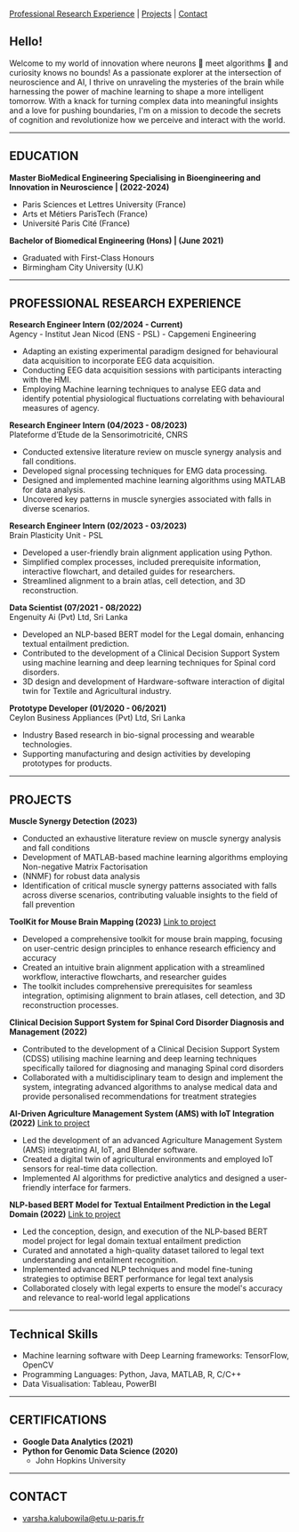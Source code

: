 
[Professional Research Experience](#professional-research-experience) | [Projects](#projects) | [Contact](#contact)

## Hello!
Welcome to my world of innovation where neurons 🧠 meet algorithms 🤖 and curiosity knows no bounds! As a passionate explorer at the intersection of neuroscience and AI, I thrive on unraveling the mysteries of the brain while harnessing the power of machine learning to shape a more intelligent tomorrow. With a knack for turning complex data into meaningful insights and a love for pushing boundaries, I'm on a mission to decode the secrets of cognition and revolutionize how we perceive and interact with the world.


---

## EDUCATION

**Master BioMedical Engineering Specialising in Bioengineering and Innovation in Neuroscience | (2022-2024)**
  - Paris Sciences et Lettres University (France)
  - Arts et Métiers ParisTech (France)
  - Université Paris Cité (France)<br>
  
**Bachelor of Biomedical Engineering (Hons) | (June 2021)**
  - Graduated with First-Class Honours
  - Birmingham City University (U.K)

---

## PROFESSIONAL RESEARCH EXPERIENCE

**Research Engineer Intern (02/2024 - Current)** <br>
Agency - Institut Jean Nicod (ENS - PSL) - Capgemeni Engineering 
  - Adapting an existing experimental paradigm designed for behavioural data acquisition to incorporate EEG data acquisition.
  - Conducting EEG data acquisition sessions with participants interacting with the HMI.
  - Employing Machine learning techniques to analyse EEG data and identify potential physiological fluctuations correlating with behavioural measures of agency.
 
**Research Engineer Intern (04/2023 - 08/2023)** <br>
Plateforme d’Etude de la Sensorimotricité, CNRS
  - Conducted extensive literature review on muscle synergy analysis and fall conditions.
  - Developed signal processing techniques for EMG data processing.
  - Designed and implemented machine learning algorithms using MATLAB for data analysis.
  - Uncovered key patterns in muscle synergies associated with falls in diverse scenarios.

**Research Engineer Intern (02/2023 - 03/2023)** <br>
Brain Plasticity Unit - PSL
  - Developed a user-friendly brain alignment application using Python.
  - Simplified complex processes, included prerequisite information, interactive flowchart, and detailed guides for researchers.
  - Streamlined alignment to a brain atlas, cell detection, and 3D reconstruction.
    
**Data Scientist (07/2021 - 08/2022)** <br>
Engenuity Ai (Pvt) Ltd, Sri Lanka
  - Developed an NLP-based BERT model for the Legal domain, enhancing textual entailment prediction.
  - Contributed to the development of a Clinical Decision Support System using machine learning and deep learning techniques for Spinal cord disorders.
  - 3D design and development of Hardware-software interaction of digital twin for Textile and Agricultural industry.

**Prototype Developer (01/2020 - 06/2021)** <br>
Ceylon Business Appliances (Pvt) Ltd, Sri Lanka
  - Industry Based research in bio-signal processing and wearable technologies.
  - Supporting manufacturing and design activities by developing prototypes for products. 

---

## PROJECTS

**Muscle Synergy Detection (2023)**
- Conducted an exhaustive literature review on muscle synergy analysis and fall conditions
- Development of MATLAB-based machine learning algorithms employing Non-negative Matrix Factorisation
- (NNMF) for robust data analysis
- Identification of critical muscle synergy patterns associated with falls across diverse scenarios, contributing valuable insights to the field of fall prevention

**ToolKit for Mouse Brain Mapping (2023)** [Link to project](https://wiki.bme-paris.com/2023-project08/tiki-index.php?page=Home)
- Developed a comprehensive toolkit for mouse brain mapping, focusing on user-centric design principles to enhance research efficiency and accuracy
- Created an intuitive brain alignment application with a streamlined workflow, interactive flowcharts, and researcher guides
- The toolkit includes comprehensive prerequisites for seamless integration, optimising alignment to brain atlases, cell detection, and 3D reconstruction processes. 

**Clinical Decision Support System for Spinal Cord Disorder Diagnosis and Management (2022)**
  - Contributed to the development of a Clinical Decision Support System (CDSS) utilising machine learning and deep learning techniques specifically tailored for diagnosing and managing Spinal cord disorders
  - Collaborated with a multidisciplinary team to design and implement the system, integrating advanced algorithms to analyse medical data and provide personalised recommendations for treatment strategies

**AI-Driven Agriculture Management System (AMS) with IoT Integration (2022)**  [Link to project](https://drive.google.com/u/0/uc?id=1hcPwwZDcmVIBp97mhlGNkrDuFQzIMA6r&export=download)
  - Led the development of an advanced Agriculture Management System (AMS) integrating AI, IoT, and Blender software.
  - Created a digital twin of agricultural environments and employed IoT sensors for real-time data collection.
  - Implemented AI algorithms for predictive analytics and designed a user-friendly interface for farmers.

**NLP-based BERT Model for Textual Entailment Prediction in the Legal Domain (2022)** [Link to project](https://www.engenuityai.com/general-4)
  - Led the conception, design, and execution of the NLP-based BERT model project for legal domain textual entailment prediction
  - Curated and annotated a high-quality dataset tailored to legal text understanding and entailment recognition.
  - Implemented advanced NLP techniques and model fine-tuning strategies to optimise BERT performance for legal text analysis
  - Collaborated closely with legal experts to ensure the model's accuracy and relevance to real-world legal applications

---


## Technical Skills

- Machine learning software with Deep Learning frameworks: TensorFlow, OpenCV
- Programming Languages: Python, Java, MATLAB, R, C/C++
- Data Visualisation: Tableau, PowerBI

---

## CERTIFICATIONS

- **Google Data Analytics (2021)**
- **Python for Genomic Data Science (2020)**
  - John Hopkins University
 
---

## CONTACT
- varsha.kalubowila@etu.u-paris.fr
